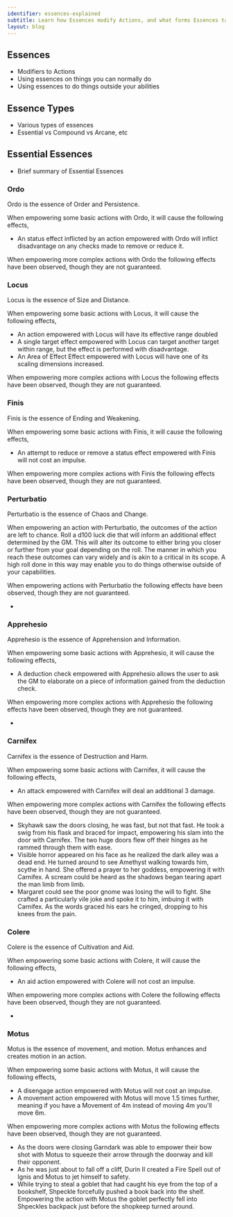 ```yaml
---
identifier: essences-explained
subtitle: Learn how Essences modify Actions, and what forms Essences take
layout: blog
---
```

## Essences

* Modifiers to Actions
* Using essences on things you can normally do
* Using essences to do things outside your abilities

## Essence Types

* Various types of essences
* Essential vs Compound vs Arcane, etc

<!-- 
Essential Essences is duplicated to two places: essences-explained and essences-essential. When updating one, please update the other
-->

## Essential Essences

* Brief summary of Essential Essences

### Ordo

Ordo is the essence of Order and Persistence.

When empowering some basic actions with Ordo, it will cause the following effects,

* An status effect inflicted by an action empowered with Ordo will inflict disadvantage on any checks made to remove or reduce it.

When empowering more complex actions with Ordo the following effects have been observed, though they are not guaranteed.


### Locus

Locus is the essence of Size and Distance.

When empowering some basic actions with Locus, it will cause the following effects,

* An action empowered with Locus will have its effective range doubled
* A single target effect empowered with Locus can target another target within range, but the effect is performed with disadvantage.
* An Area of Effect Effect empowered with Locus will have one of its scaling dimensions increased.

When empowering more complex actions with Locus the following effects have been observed, though they are not guaranteed.


### Finis

Finis is the essence of Ending and Weakening.

When empowering some basic actions with Finis, it will cause the following effects,

* An attempt to reduce or remove a status effect empowered with Finis will not cost an impulse.

When empowering more complex actions with Finis the following effects have been observed, though they are not guaranteed.

### Perturbatio

Perturbatio is the essence of Chaos and Change.

When empowering an action with Perturbatio, the outcomes of the action are left to chance. Roll a d100 luck die that will inform an additional effect determined by the GM. This will alter its outcome to either bring you closer or further from your goal depending on the roll. The manner in which you reach these outcomes can vary widely and is akin to a critical in its scope. A high roll done in this way may enable you to do things otherwise outside of your capabilities. 

When empowering actions with Perturbatio the following effects have been observed, though they are not guaranteed.

* 

### Apprehesio

Apprehesio is the essence of Apprehension and Information.

When empowering some basic actions with Apprehesio, it will cause the following effects,

* A deduction check empowered with Apprehesio allows the user to ask the GM to elaborate on a piece of information gained from the deduction check.

When empowering more complex actions with Apprehesio the following effects have been observed, though they are not guaranteed.

* 

### Carnifex

Carnifex is the essence of Destruction and Harm.

When empowering some basic actions with Carnifex, it will cause the following effects,

* An attack empowered with Carnifex will deal an additional 3 damage.

When empowering more complex actions with Carnifex the following effects have been observed, though they are not guaranteed.

* Skyhawk saw the doors closing, he was fast, but not that fast. He took a swig from his flask and braced for impact, empowering his slam into the door with Carnifex. The two huge doors flew off their hinges as he rammed through them with ease.
* Visible horror appeared on his face as he realized the dark alley was a dead end. He turned around to see Amethyst walking towards him, scythe in hand. She offered a prayer to her goddess, empowering it with Carnifex. A scream could be heard as the shadows began tearing apart the man limb from limb.
* Margaret could see the poor gnome was losing the will to fight. She crafted a particularly vile joke and spoke it to him, imbuing it with Carnifex. As the words graced his ears he cringed, dropping to his knees from the pain.

### Colere

Colere is the essence of Cultivation and Aid. 
 
When empowering some basic actions with Colere, it will cause the following effects,

* An aid action empowered with Colere will not cost an impulse.

When empowering more complex actions with Colere the following effects have been observed, though they are not guaranteed.

* 

### Motus

Motus is the essence of movement, and motion. Motus enhances and creates motion in an action. 

When empowering some basic actions with Motus, it will cause the following effects,

* A disengage action empowered with Motus will not cost an impulse. 
* A movement action empowered with Motus will move 1.5 times further, meaning if you have a Movement of 4m instead of moving 4m you'll move 6m. 

When empowering more complex actions with Motus the following effects have been observed, though they are not guaranteed.

* As the doors were closing Garndark was able to empower their bow shot with Motus to squeeze their arrow through the doorway and kill their opponent.
* As he was just about to fall off a cliff, Durin II created a Fire Spell out of Ignis and Motus to jet himself to safety.
* While trying to steal a goblet that had caught his eye from the top of a bookshelf, Shpeckle forcefully pushed a book back into the shelf. Empowering the action with Motus the goblet perfectly fell into Shpeckles backpack just before the shopkeep turned around.
